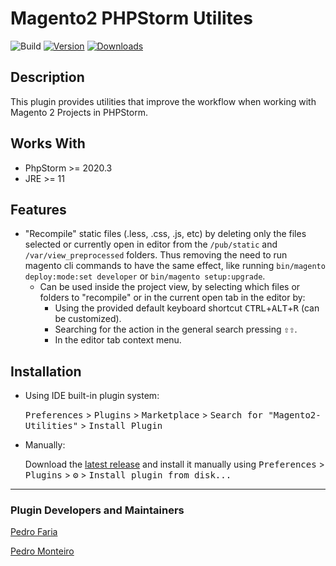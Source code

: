 # Magento2 PHPStorm Utilites

![Build](https://github.com/pepinmon/Magento2-Utilities/workflows/Build/badge.svg)
[![Version](https://img.shields.io/jetbrains/plugin/v/PLUGIN_ID.svg)](https://plugins.jetbrains.com/plugin/PLUGIN_ID)
[![Downloads](https://img.shields.io/jetbrains/plugin/d/PLUGIN_ID.svg)](https://plugins.jetbrains.com/plugin/PLUGIN_ID)

## Description

<!-- Plugin description -->
This plugin provides utilities that improve the workflow when working with Magento 2 Projects in PHPStorm.
<!-- Plugin description end -->

## Works With

- PhpStorm >= 2020.3
- JRE >= 11

## Features

- "Recompile" static files (.less, .css, .js, etc) by deleting only the files selected or currently open in editor from the `/pub/static` and `/var/view_preprocessed` folders. Thus removing the need to run magento cli commands to have the same effect, like running `bin/magento deploy:mode:set developer` or `bin/magento setup:upgrade`.
  - Can be used inside the project view, by selecting which files or folders to "recompile" or in the current open tab in the editor by:
    - Using the provided default keyboard shortcut <kbd>CTRL</kbd>+<kbd>ALT</kbd>+<kbd>R</kbd> (can be customized).
    - Searching for the action in the general search pressing <kbd>⇧</kbd><kbd>⇧</kbd>.
    - In the editor tab context menu.
  
## Installation

- Using IDE built-in plugin system:
  
  <kbd>Preferences</kbd> > <kbd>Plugins</kbd> > <kbd>Marketplace</kbd> > <kbd>Search for "Magento2-Utilities"</kbd> >
  <kbd>Install Plugin</kbd>
 
 
- Manually:
  
  Download the [latest release](https://github.com/pepinmon/Magento2-Utilities/releases/latest) and install it manually using
  <kbd>Preferences</kbd> > <kbd>Plugins</kbd> > <kbd>⚙️</kbd> > <kbd>Install plugin from disk...</kbd>
  
---

### Plugin Developers and Maintainers

[Pedro Faria](https://github.com/PedroFaria99)

[Pedro Monteiro](https://github.com/pedrofernando94)
